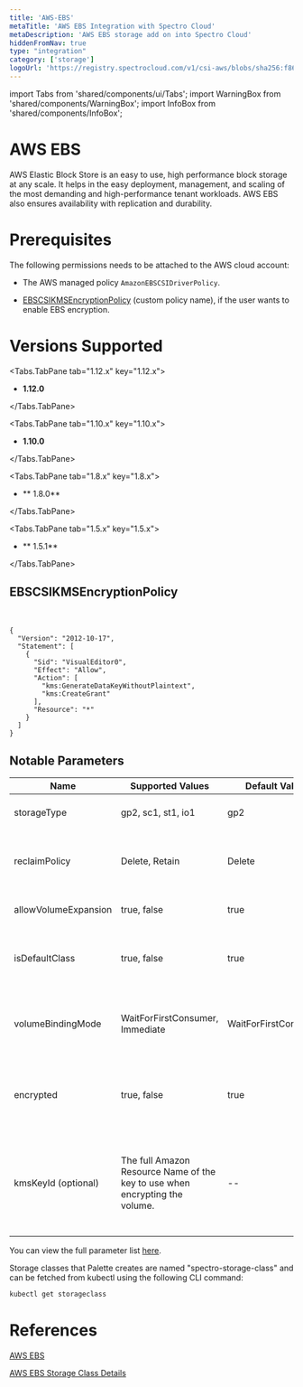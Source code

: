 ```yaml
---
title: 'AWS-EBS'
metaTitle: 'AWS EBS Integration with Spectro Cloud'
metaDescription: 'AWS EBS storage add on into Spectro Cloud'
hiddenFromNav: true
type: "integration"
category: ['storage']
logoUrl: 'https://registry.spectrocloud.com/v1/csi-aws/blobs/sha256:f86813591b3b63b3afcf0a604a7c8c715660448585e89174908f3c6a421ad8d8?type=image/png'
---
```


import Tabs from 'shared/components/ui/Tabs';
import WarningBox from 'shared/components/WarningBox';
import InfoBox from 'shared/components/InfoBox';


# AWS EBS

AWS Elastic Block Store is an easy to use, high performance block storage at any scale. It helps in the easy deployment, management, and scaling of the most demanding and high-performance tenant workloads. AWS EBS also ensures availability with replication and durability.

# Prerequisites

The following permissions needs to be attached to the AWS cloud account:

- The AWS managed policy `AmazonEBSCSIDriverPolicy`.

- [EBSCSIKMSEncryptionPolicy](/integrations/aws-ebs#ebscsikmsencryptionpolicy) (custom policy name), if the user wants to enable EBS encryption.

# Versions Supported

<Tabs>

<Tabs.TabPane tab="1.12.x" key="1.12.x">

* **1.12.0**

</Tabs.TabPane>

<Tabs.TabPane tab="1.10.x" key="1.10.x">

* **1.10.0**

</Tabs.TabPane>

<Tabs.TabPane tab="1.8.x" key="1.8.x">

* ** 1.8.0**

</Tabs.TabPane>

<Tabs.TabPane tab="1.5.x" key="1.5.x">

* ** 1.5.1**

</Tabs.TabPane>
</Tabs>


## EBSCSIKMSEncryptionPolicy

<br />

```
{
  "Version": "2012-10-17",
  "Statement": [
    {
      "Sid": "VisualEditor0",
      "Effect": "Allow",
      "Action": [
        "kms:GenerateDataKeyWithoutPlaintext",
        "kms:CreateGrant"
      ],
      "Resource": "*"
    }
  ]
}
```

## Notable Parameters

| Name | Supported Values | Default Value | Description |
| --- | --- | --- | --- |
| storageType | gp2, sc1, st1, io1 | gp2 | AWS Volume type to be used. |
| reclaimPolicy | Delete, Retain | Delete | Defines whether volumes will be retained or deleted. |
| allowVolumeExpansion | true, false | true | Flag to allow resizing a volume. |
| isDefaultClass |  true, false | true | Flag to denote if this StorageClass will be the default. |
| volumeBindingMode | WaitForFirstConsumer, Immediate | WaitForFirstConsumer | Controls when volumeBinding and dynamic provisioning should happen. |
| encrypted | true, false | true | Denotes whether the EBS volume should be encrypted or not. |
| kmsKeyId (optional) | The full Amazon Resource Name of the key to use when encrypting the volume. | -- | If you don't provide the full Amazon Resource Name but **encrypted** is true, AWS [generates a key](https://kubernetes.io/docs/concepts/storage/storage-classes/#aws-ebs). |


You can view the full parameter list [here](https://github.com/kubernetes-sigs/aws-ebs-csi-driver#createvolume-parameters).


Storage classes that Palette creates are named "spectro-storage-class" and can be fetched from kubectl using the following CLI command:
<br />

```bash
kubectl get storageclass
```

# References

[AWS EBS](https://aws.amazon.com/ebs/)


[AWS EBS Storage Class Details](https://kubernetes.io/docs/concepts/storage/storage-classes/#aws-ebs)

